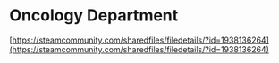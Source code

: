# Oncology Department

[https://steamcommunity.com/sharedfiles/filedetails/?id=1938136264](https://steamcommunity.com/sharedfiles/filedetails/?id=1938136264)